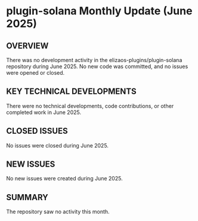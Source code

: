 # plugin-solana Monthly Update (June 2025)

## OVERVIEW
There was no development activity in the elizaos-plugins/plugin-solana repository during June 2025. No new code was committed, and no issues were opened or closed.

## KEY TECHNICAL DEVELOPMENTS
There were no technical developments, code contributions, or other completed work in June 2025.

## CLOSED ISSUES
No issues were closed during June 2025.

## NEW ISSUES
No new issues were created during June 2025.

## SUMMARY
The repository saw no activity this month.